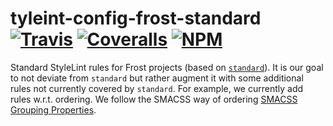 [ci-img]: https://travis-ci.org/ciena-frost/styleslint-config-frost-standard.svg "Travis CI Build Status"
[ci-url]: https://travis-ci.org/ciena-frost/stylelint-config-frost-standard

[cov-img]: https://coveralls.io/repos/github/ciena-frost/stylelint-config-frost-standard/badge.svg?branch=master
[cov-url]: https://coveralls.io/github/ciena-frost/stylelint-config-frost-standard

[npm-img]: https://img.shields.io/npm/v/stylelint-config-frost-standard.svg "NPM Version"
[npm-url]: https://www.npmjs.com/package/stylelint-config-frost-standard

# tyleint-config-frost-standard <br /> [![Travis][ci-img]][ci-url] [![Coveralls][cov-img]][cov-url] [![NPM][npm-img]][npm-url]

Standard StyleLint rules for Frost projects (based on [`standard`](https://github.com/stylelint/stylelint-config-standard)).
It is our goal to not deviate from `standard` but rather augment it with some additional rules not currently covered
by `standard`. For example, we currently add rules w.r.t. ordering. We follow the SMACSS way of ordering [SMACSS Grouping Properties](https://smacss.com/book/formatting).


